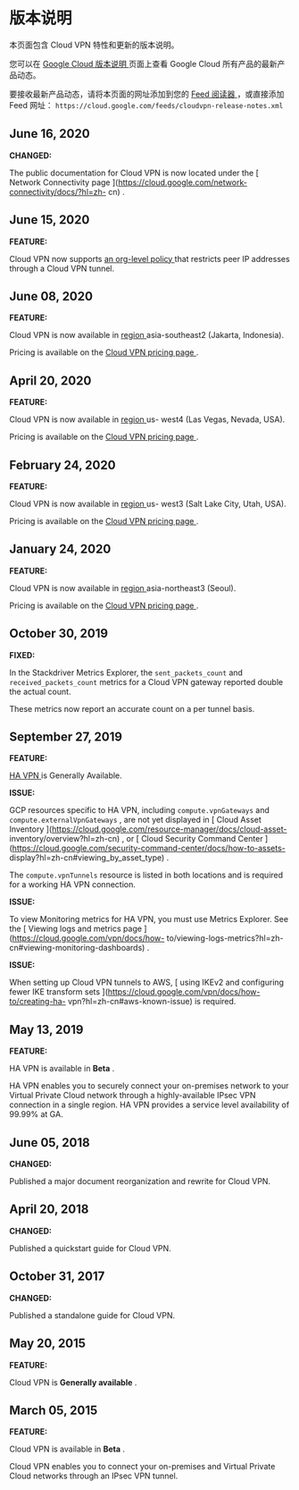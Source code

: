 #  版本说明

本页面包含 Cloud VPN 特性和更新的版本说明。

您可以在 [ Google Cloud 版本说明 ](https://cloud.google.com/release-notes?hl=zh-cn)
页面上查看 Google Cloud 所有产品的最新产品动态。

要接收最新产品动态，请将本页面的网址添加到您的 [ Feed 阅读器
](https://wikipedia.org/wiki/Comparison_of_feed_aggregators) ，或直接添加 Feed 网址： `
https://cloud.google.com/feeds/cloudvpn-release-notes.xml `

##  June 16, 2020

**CHANGED:**

The public documentation for Cloud VPN is now located under the [ Network
Connectivity page ](https://cloud.google.com/network-connectivity/docs/?hl=zh-
cn) .

##  June 15, 2020

**FEATURE:**

Cloud VPN now supports [ an org-level policy
](https://cloud.google.com/vpn/docs/concepts/overview?hl=zh-cn#vpn-org-policy)
that restricts peer IP addresses through a Cloud VPN tunnel.

##  June 08, 2020

**FEATURE:**

Cloud VPN is now available in [ region
](https://cloud.google.com/compute/docs/regions-zones/?hl=zh-cn#available)
asia-southeast2 (Jakarta, Indonesia).

Pricing is available on the [ Cloud VPN pricing page
](https://cloud.google.com/vpn/pricing?hl=zh-cn) .

##  April 20, 2020

**FEATURE:**

Cloud VPN is now available in [ region
](https://cloud.google.com/compute/docs/regions-zones/?hl=zh-cn#available) us-
west4 (Las Vegas, Nevada, USA).

Pricing is available on the [ Cloud VPN pricing page
](https://cloud.google.com/vpn/pricing?hl=zh-cn) .

##  February 24, 2020

**FEATURE:**

Cloud VPN is now available in [ region
](https://cloud.google.com/compute/docs/regions-zones/?hl=zh-cn#available) us-
west3 (Salt Lake City, Utah, USA).

Pricing is available on the [ Cloud VPN pricing page
](https://cloud.google.com/vpn/pricing?hl=zh-cn) .

##  January 24, 2020

**FEATURE:**

Cloud VPN is now available in [ region
](https://cloud.google.com/compute/docs/regions-zones/?hl=zh-cn#available)
asia-northeast3 (Seoul).

Pricing is available on the [ Cloud VPN pricing page
](https://cloud.google.com/vpn/pricing?hl=zh-cn) .

##  October 30, 2019

**FIXED:**

In the Stackdriver Metrics Explorer, the ` sent_packets_count ` and `
received_packets_count ` metrics for a Cloud VPN gateway reported double the
actual count.

These metrics now report an accurate count on a per tunnel basis.

##  September 27, 2019

**FEATURE:**

[ HA VPN ](https://cloud.google.com/vpn/docs/concepts/overview?hl=zh-cn) is
Generally Available.

**ISSUE:**

GCP resources specific to HA VPN, including ` compute.vpnGateways ` and `
compute.externalVpnGateways ` , are not yet displayed in [ Cloud Asset
Inventory ](https://cloud.google.com/resource-manager/docs/cloud-asset-
inventory/overview?hl=zh-cn) , or [ Cloud Security Command Center
](https://cloud.google.com/security-command-center/docs/how-to-assets-
display?hl=zh-cn#viewing_by_asset_type) .

The ` compute.vpnTunnels ` resource is listed in both locations and is
required for a working HA VPN connection.

**ISSUE:**

To view Monitoring metrics for HA VPN, you must use Metrics Explorer. See the
[ Viewing logs and metrics page ](https://cloud.google.com/vpn/docs/how-
to/viewing-logs-metrics?hl=zh-cn#viewing-monitoring-dashboards) .

**ISSUE:**

When setting up Cloud VPN tunnels to AWS, [ using IKEv2 and configuring fewer
IKE transform sets ](https://cloud.google.com/vpn/docs/how-to/creating-ha-
vpn?hl=zh-cn#aws-known-issue) is required.

##  May 13, 2019

**FEATURE:**

HA VPN is available in **Beta** .

HA VPN enables you to securely connect your on-premises network to your
Virtual Private Cloud network through a highly-available IPsec VPN connection
in a single region. HA VPN provides a service level availability of 99.99% at
GA.

##  June 05, 2018

**CHANGED:**

Published a major document reorganization and rewrite for Cloud VPN.

##  April 20, 2018

**CHANGED:**

Published a quickstart guide for Cloud VPN.

##  October 31, 2017

**CHANGED:**

Published a standalone guide for Cloud VPN.

##  May 20, 2015

**FEATURE:**

Cloud VPN is **Generally available** .

##  March 05, 2015

**FEATURE:**

Cloud VPN is available in **Beta** .

Cloud VPN enables you to connect your on-premises and Virtual Private Cloud
networks through an IPsec VPN tunnel.

